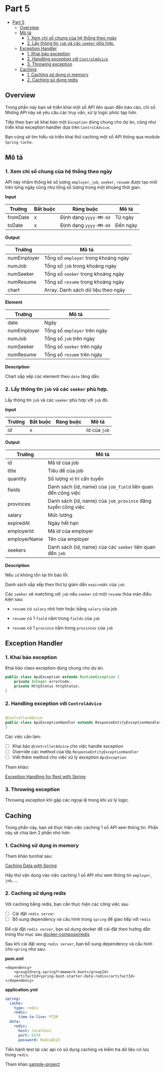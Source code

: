 # Part 5

<!-- TOC -->
* [Part 5](#part-5)
  * [Overview](#overview)
  * [Mô tả](#mô-tả)
    * [1. Xem chỉ số chung của hệ thống theo ngày](#1-xem-chỉ-số-chung-của-hệ-thống-theo-ngày)
    * [2. Lấy thông tin `job` và các `seeker` phù hợp.](#2-lấy-thông-tin-job-và-các-seeker-phù-hợp)
  * [Exception Handler](#exception-handler)
    * [1. Khai báo exception](#1-khai-báo-exception)
    * [2. Handling exception với `ControlAdvice`](#2-handling-exception-với-controladvice)
    * [3. Throwing exception](#3-throwing-exception)
  * [Caching](#caching)
    * [1. Caching sử dụng in memory](#1-caching-sử-dụng-in-memory)
    * [2. Caching sử dụng redis](#2-caching-sử-dụng-redis)
<!-- TOC -->

## Overview

Trong phần này bạn sẽ triển khai một số API liên quan đến báo cáo, chỉ số. Những API này sẽ yêu cầu các truy vấn,
xử lý logic phức tạp hơn.

Tiếp theo bạn sẽ khai báo một `Exception` dùng chung cho dự án, cũng như triển khai exception handler dựa
trên `ControlAdvice`.

Bạn cũng sẽ tìm hiểu và triển khai thử caching một số API thông qua module `Spring Cache`.

## Mô tả

### 1. Xem chỉ số chung của hệ thống theo ngày

API này nhằm thống kê số lượng `employer`, `job`, `seeker`, `resume` được tạo mới trên từng ngày cũng như tổng số lượng
trong một khoảng thời gian.

**Input**

| Trường   | Bắt buộc | Ràng buộc              | Mô tả    |
|----------|----------|------------------------|----------|
| fromDate | x        | Định dạng `yyyy-MM-dd` | Từ ngày  |
| toDate   | x        | Định dạng `yyyy-MM-dd` | Đến ngày |

**Output**

| Trường      | Mô tả                                       |
|-------------|---------------------------------------------|
| numEmployer | Tổng số `employer` trong khoảng ngày        |
| numJob      | Tổng số `job` trong khoảng ngày             |
| numSeeker   | Tổng số `seeker` trong khoảng ngày          |
| numResume   | Tổng số `resume` trong khoảng ngày          |
| chart       | Array<Element>. Danh sách dữ liệu theo ngày |

**Element**

| Trường      | Mô tả                        |
|-------------|------------------------------|
| date        | Ngày                         |
| numEmployer | Tổng số `employer` trên ngày |
| numJob      | Tổng số `job` trên ngày      |
| numSeeker   | Tổng số `seeker` trên ngày   |
| numResume   | Tổng số `resume` trên ngày   |

**Description**

Chart sắp xếp các element theo `date` tăng dần.

### 2. Lấy thông tin `job` và các `seeker` phù hợp.

Lấy thông tin `job` và các `seeker` phù hợp với `job` đó.

**Input**

| Trường | Bắt buộc | Ràng buộc | Mô tả        |
|--------|----------|-----------|--------------|
| id     | x        |           | Id của `job` |

**Output**

| Trường       | Mô tả                                                        |
|--------------|--------------------------------------------------------------|
| id           | Mã id của job                                                |
| title        | Tiêu đề của job                                              |
| quantity     | Số lượng vị trí cần tuyển                                    |
| fields       | Danh sách {id, name} của `job_field` liên quan đến công việc |
| provinces    | Danh sách {id, name} của `job_province` đăng tuyển công việc |
| salary       | Mức lương                                                    |
| expiredAt    | Ngày hết hạn                                                 |
| employerId   | Mã id của employer                                           |
| employerName | Tên của employer                                             |
| seekers      | Danh sách {id, name} của các `seeker` liên quan đến `job`    |

**Description**

Nếu `id` không tồn tại thì báo lỗi.

Danh sách sắp xếp theo thứ tự giảm dần `expiredAt` của `job`.

Các `seeker` sẽ matching với `job` nếu `seeker` có một `resume` thỏa mãn điểu kiện sau:

- `resume` có `salary` nhỏ hơn hoặc bằng `salary` của job

- `resume` có 1 `field` nằm trong `fields` của `job`

- `resume` có 1 `province` nằm trong `provinces` của `job`

## Exception Handler

### 1. Khai báo exception

Khai báo class exception dùng chung cho dự án.

```java
public class ApiException extends RuntimeException {
    private Integer errorCode;
    private HttpStatus httpStatus;
}
```

### 2. Handling exception với `ControlAdvice`

```java

@ControllerAdvice
public class ApiExceptionHandler extends ResponseEntityExceptionHandler {
}
```

Các việc cần làm:

- [ ] Khai báo `@ControllerAdvice` cho việc handle exception
- [ ] Override các method của lớp `ResponseEntityExceptionHandler`
- [ ] Viết thêm method cho việc xử lý exception `ApiException`

Tham khảo:

[Exception Handling for Rest with Spring](https://www.baeldung.com/exception-handling-for-rest-with-spring)

### 3. Throwing exception

Throwing exception khi gặp các ngoại lệ trong khi xử lý logic.

## Caching

Trong phần này, bạn sẽ thực hiện việc caching 1 số API xem thông tin. Phần này sẽ chia làm 2 phần nhỏ hơn:

### 1. Caching sử dụng in memory

Tham khảo turotial sau:

[Caching Data with Spring](https://spring.io/guides/gs/caching/)

Hãy thử vận dụng vào việc caching 1 số API như xem thông tin `employer`, `job`, ...

### 2. Caching sử dụng redis

Với caching bằng redis, bạn cần thực hiện các công việc sau

- [ ] Cài đặt `redis server`
- [ ] Bổ sung dependency và cấu hình trong `spring` để giao tiếp với `redis`

Để cài đặt `redis server`, bạn sử dụng docker để cài đặt theo hướng dẫn trong thư mục
sau [docker-compose/redis](../../source/docker-compose/redis)

Sau khi cài đặt xong `redis server`, bạn bổ sung dependency và cấu hình cho `spring` như sau:

**pom.xml**

```
<dependency>
    <groupId>org.springframework.boot</groupId>
    <artifactId>spring-boot-starter-data-redis</artifactId>
</dependency>
```

**application.yml**

```yml
spring:
  cache:
    type: redis
    redis:
      time-to-live: PT2M
  data:
    redis:
      host: localhost
      port: 6379
      password: Redis@123
```

Tiến hành test lại các api có sử dụng caching và kiểm tra dữ liệu có lưu trong `redis`.

Tham khảo [sample-project](../../source/sample-project)

